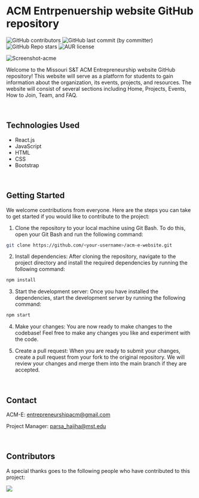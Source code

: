 # ACM Entrpenuership website GitHub repository

![GitHub contributors](https://img.shields.io/github/contributors/ACM-Entrepreneurship/acm-e-website)
![GitHub last commit (by committer)](https://img.shields.io/github/last-commit/ACM-Entrepreneurship/acm-e-website)
![GitHub Repo stars](https://img.shields.io/github/stars/ACM-Entrepreneurship/acm-e-website)
![AUR license](https://img.shields.io/aur/license/license?color=red)


![Screenshot-acme](https://github.com/ACM-Entrepreneurship/acm-e-website/assets/62154897/bf7627b5-367d-4944-bb30-1e4b4f9806f6)


Welcome to the Missouri S&T ACM Entrepreneurship website GitHub repository! This website will serve as a platform for students to gain information about the organization, its events, projects, and resources. The website will consist of several sections including Home, Projects, Events, How to Join, Team, and FAQ.

<br>

## Technologies Used
- React.js
- JavaScript
- HTML
- CSS
- Bootstrap

<br>

## Getting Started
We welcome contributions from everyone. Here are the steps you can take to get started if you would like to contribute to the project:

1. Clone the repository to your local machine using Git Bash. To do this, open your Git Bash and run the following command:
```bash
git clone https://github.com/<your-username>/acm-e-website.git
 ```

2. Install dependencies: After cloning the repository, navigate to the project directory and install the required dependencies by running the following command:
```bash
npm install
 ```

3. Start the development server: Once you have installed the dependencies, start the development server by running the following command:
```bash
npm start
 ```

4. Make your changes: You are now ready to make changes to the codebase! Feel free to make any changes you like and experiment with the code.

5. Create a pull request: When you are ready to submit your changes, create a pull request from your fork to the original repository. We will review your changes and merge them into the main branch if they are accepted.


<br>

## Contact
ACM-E: entrepreneurshipacm@gmail.com

Project Manager: parsa_hajiha@mst.edu

<br>

## Contributors

A special thanks goes to the following people who have contributed to this project:

<a href="https://github.com/ACM-Entrepreneurship/acm-e-website/graphs/contributors">
  <img src="https://contrib.rocks/image?repo=ACM-Entrepreneurship/acm-e-website" />
</a>
